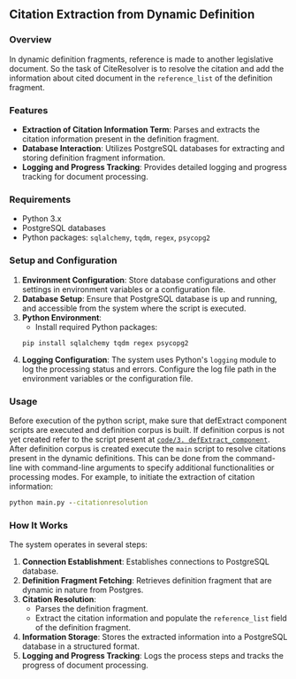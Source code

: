 ## Citation Extraction from Dynamic Definition

### Overview
In dynamic definition fragments, reference is made to another legislative document. So the task of CiteResolver is to resolve the citation and add the information about cited document in the `reference_list` of the definition fragment.

### Features
- **Extraction of Citation Information Term**: Parses and extracts the citation information present in the definition fragment.
- **Database Interaction**: Utilizes PostgreSQL databases for extracting and storing definition fragment information.
- **Logging and Progress Tracking**: Provides detailed logging and progress tracking for document processing.

### Requirements
- Python 3.x
- PostgreSQL databases
- Python packages: `sqlalchemy`, `tqdm`, `regex`, `psycopg2`

### Setup and Configuration
1. **Environment Configuration**: Store database configurations and other settings in environment variables or a configuration file.
2. **Database Setup**: Ensure that PostgreSQL database is up and running, and accessible from the system where the script is executed.
3. **Python Environment**:
    - Install required Python packages:
    ```
    pip install sqlalchemy tqdm regex psycopg2
    ```
4. **Logging Configuration**: The system uses Python's `logging` module to log the processing status and errors. Configure the log file path in the environment variables or the configuration file.

### Usage
Before execution of the python script, make sure that defExtract component scripts are executed and definition corpus is built. If definition corpus is not yet created refer to the script present at [`code/3. defExtract_component`](https://github.com/achouhan93/LexDrafter/blob/main/code/3.%20defExtract_component). After definition corpus is created execute the `main` script to resolve citations present in the dynamic definitions. This can be done from the command-line with command-line arguments to specify additional functionalities or processing modes. For example, to initiate the extraction of citation information:
```cmd
python main.py --citationresolution
```

### How It Works
The system operates in several steps:
1. **Connection Establishment**: Establishes connections to PostgreSQL database.
2. **Definition Fragment Fetching**: Retrieves definition fragment that are dynamic in nature from Postgres.
3. **Citation Resolution**:
    - Parses the definition fragment.
    - Extract the citation information and populate the `reference_list` field of the definition fragment.
4. **Information Storage**: Stores the extracted information into a PostgreSQL database in a structured format.
5. **Logging and Progress Tracking**: Logs the process steps and tracks the progress of document processing.